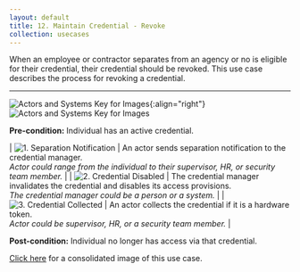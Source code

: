 ```yaml
---
layout: default
title: 12. Maintain Credential - Revoke
collection: usecases
---
```


When an employee or contractor separates from an agency or no is eligible for their credential, their credential should be revoked. This use case describes the process for revoking a credential.

---

![Actors and Systems Key for Images](../../img/usecases/clabelmaintain.png){:align="right"}
![Actors and Systems Key for Images](../../img/usecases/renewkey.png)

**Pre-condition:** Individual has an active credential.

| ![1. Separation Notification](../../img/usecases/revoke1.png)  | An actor sends separation notification to the credential manager. <br/><em> Actor could range from the individual to their supervisor, HR, or security team member.</em> |
| ![2. Credential Disabled](../../img/usecases/revoke2.png)  | The credential manager invalidates the credential and disables its access provisions. <br/><em>The credential manager could be a person or a system.</em> |
| ![3. Credential Collected](../../img/usecases/revoke3.png)  | An actor collects the credential if it is a hardware token. <br/><em>Actor could be supervisor, HR, or a security team member. </em> |

**Post-condition:** Individual no longer has access via that credential.

[Click here](../../img/Revoke.png) for a consolidated image of this use case.

